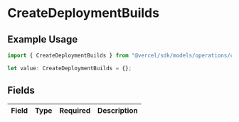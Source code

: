 # CreateDeploymentBuilds

## Example Usage

```typescript
import { CreateDeploymentBuilds } from "@vercel/sdk/models/operations/createdeployment.js";

let value: CreateDeploymentBuilds = {};
```

## Fields

| Field       | Type        | Required    | Description |
| ----------- | ----------- | ----------- | ----------- |